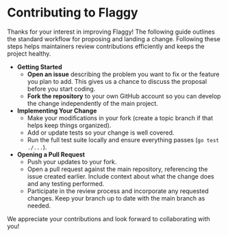 # Contributing to Flaggy

Thanks for your interest in improving Flaggy! The following guide outlines the standard workflow for proposing and landing a change. Following these steps helps maintainers review contributions efficiently and keeps the project healthy.

* **Getting Started**
  - **Open an issue** describing the problem you want to fix or the feature you plan to add. This gives us a chance to discuss the proposal before you start coding.
  - **Fork the repository** to your own GitHub account so you can develop the change independently of the main project.
* **Implementing Your Change**
  - Make your modifications in your fork (create a topic branch if that helps keep things organized).
  - Add or update tests so your change is well covered.
  - Run the full test suite locally and ensure everything passes (`go test ./...`).
* **Opening a Pull Request**
  - Push your updates to your fork.
  - Open a pull request against the main repository, referencing the issue created earlier. Include context about what the change does and any testing performed.
  - Participate in the review process and incorporate any requested changes. Keep your branch up to date with the main branch as needed.

We appreciate your contributions and look forward to collaborating with you!
